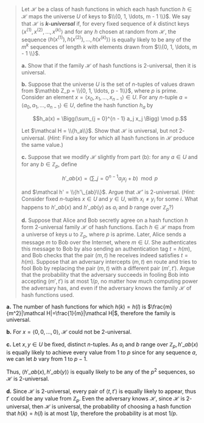 > Let $\mathcal H$ be a class of hash functions in which each hash function $h \in \mathcal H$ maps the universe $U$ of keys to $\\{0, 1, \ldots, m - 1 \\}$. We say that $\mathcal H$ is ***k-universal*** if, for every fixed sequence of $k$ distinct keys $\langle x^{(1)}, x^{(2)}, \ldots, x^{(k)} \rangle$ and for any $h$ chosen at random from $\mathcal H$, the sequence $\langle h(x^{(1)}), h(x^{(2)}), \ldots, h(x^{(k)}) \rangle$ is equally likely to be any of the $m^k$ sequences of length $k$ with elements drawn from $\\{0, 1, \ldots, m - 1 \\}$.
>
> **a.** Show that if the family $\mathcal H$ of hash functions is $2$-universal, then it is universal.
>
> **b.** Suppose that the universe $U$ is the set of $n$-tuples of values drawn from $\mathbb Z_p = \\{0, 1, \ldots, p - 1\\}$, where $p$ is prime. Consider an element $x = \langle x_0, x_1, \ldots, x_{n - 1} \rangle \in U$. For any $n$-tuple $a = \langle a_0, a_1, \ldots, a_{n - 1} \rangle \in U$, define the hash function $h_a$ by
>
> $$h_a(x) = \Bigg(\sum_{j = 0}^{n - 1} a_j x_j \Bigg) \mod p.$$
>
> Let $\mathcal H = \\{h_a\\}$. Show that $\mathcal H$ is universal, but not $2$-universal. ($\textit{Hint:}$ Find a key for which all hash functions in $\mathcal H$ produce the same value.)
>
> **c.** Suppose that we modify $\mathcal H$ slightly from part (b): for any $a \in U$ and for any $b \in \mathbb Z_p$, define
>
> $$h'\_{ab}(x) = \Bigg(\sum\_{j = 0}^{n - 1} a_j x_j + b \Bigg) \mod p$$
>
> and $\mathcal h' = \\{h'\_{ab}\\}$. Argue that $\mathcal H'$ is $2$-universal. ($\textit{Hint:}$ Consider fixed $n$-tuples $x \in U$ and $y \in U$, with $x_i \ne y_i$ for some $i$. What happens to $h'\_{ab}(x)$ and $h'\_{ab}(y)$ as $a_i$ and $b$ range over $\mathbb Z_p$?)
>
> **d.** Suppose that Alice and Bob secretly agree on a hash function $h$ form $2$-universal family $\mathcal H$ of hash functions. Each $h \in \mathcal H$ maps from a universe of keys $u$ to $\mathbb Z_p$, where $p$ is aprime. Later, Alice sends a message $m$ to Bob over the Internet, where $m \in U$. She authenticates this message to Bob by also sending an authentication tag $t = h(m)$, and Bob checks that the pair $(m, t)$ he receives indeed satisfies $t = h(m)$. Suppose that an adversary intercepts $(m, t)$ en route and tries to fool Bob by replacing the pair $(m, t)$ with a different pair $(m', t')$. Argue that the probability that the adversary succeeds in fooling Bob into accepting $(m', t')$ is at most $1 / p$, no matter how much computing power the adversary has, and even if the adversary knows the family $\mathcal H$ of hash functions used.

**a.** The number of hash functions for which $h(k)=h(l)$ is $\frac{m}{m^2}|\mathcal H|=\frac{1}{m}|\mathcal H|$, therefore the family is universal. 

**b.** For $x = \langle 0, 0, \ldots, 0 \rangle$, $\mathcal H$ could not be $2$-universal.

**c.** Let $x, y \in U$ be fixed, distinct $n$-tuples. As $a_i$ and $b$ range over $\mathbb Z_p, h'\_{ab}(x)$ is equally likely to achieve every value from $1$ to $p$ since for any sequence $a$, we can let $b$ vary from $1$ to $p - 1$.

Thus, $\langle h'\_{ab}(x), h'\_{ab}(y) \rangle$ is equally likely to be any of the $p^2$ sequences, so $\mathcal H$ is $2$-universal.

**d.** Since $\mathcal H$ is $2$-universal, every pair of $\langle t, t' \rangle$ is equally likely to appear, thus $t'$ could be any value from $\mathbb Z_p$. Even the adversary knows $\mathcal H$, since $\mathcal H$ is $2$-universal, then $\mathcal H$ is universal, the probability of choosing a hash function that $h(k) = h(l)$ is at most $1 / p$, therefore the probability is at most $1 / p$.
